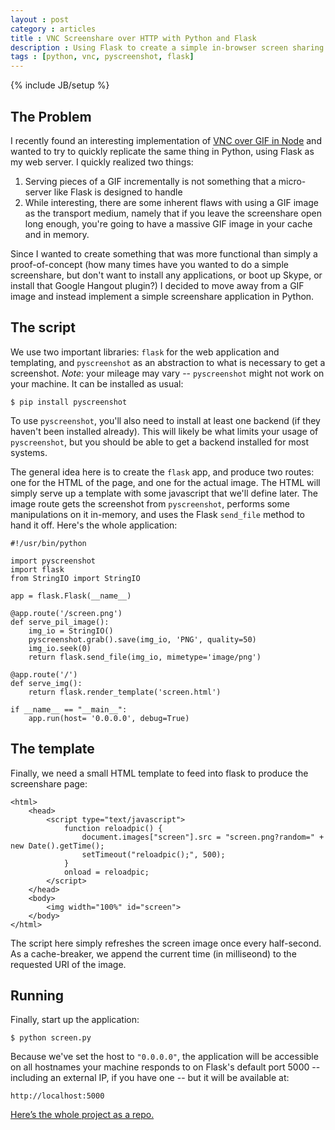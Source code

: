 ```yaml
---
layout : post
category : articles
title : VNC Screenshare over HTTP with Python and Flask
description : Using Flask to create a simple in-browser screen sharing app.
tags : [python, vnc, pyscreenshot, flask]
---
```

{% include JB/setup %}

## The Problem
I recently found an interesting implementation of [VNC over GIF in Node](https://github.com/sidorares/vnc-over-gif) and wanted to try to quickly replicate the same thing in Python, using Flask as my web server. I quickly realized two things:

1. Serving pieces of a GIF incrementally is not something that a micro-server like Flask is designed to handle
2. While interesting, there are some inherent flaws with using a GIF image as the transport medium, namely that if you leave the screenshare open long enough, you're going to have a massive GIF image in your cache and in memory.

Since I wanted to create something that was more functional than simply a proof-of-concept (how many times have you wanted to do a simple screenshare, but don't want to install any applications, or boot up Skype, or install that Google Hangout plugin?) I decided to move away from a GIF image and instead implement a simple screenshare application in Python.

## The script
We use two important libraries: `flask` for the web application and templating, and `pyscreenshot` as an abstraction to what is necessary to get a screenshot. *Note*: your mileage may vary -- `pyscreenshot` might not work on your machine. It can be installed as usual:

    $ pip install pyscreenshot

To use `pyscreenshot`, you'll also need to install at least one backend (if they haven't been installed already). This will likely be what limits your usage of `pyscreenshot`, but you should be able to get a backend installed for most systems.

The general idea here is to create the `flask` app, and produce two routes: one for the HTML of the page, and one for the actual image. The HTML will simply serve up a template with some javascript that we'll define later. The image route gets the screenshot from `pyscreenshot`, performs some manipulations on it in-memory, and uses the Flask `send_file` method to hand it off. Here's the whole application:

    #!/usr/bin/python
    
    import pyscreenshot
    import flask
    from StringIO import StringIO
     
    app = flask.Flask(__name__)
     
    @app.route('/screen.png')
    def serve_pil_image():
        img_io = StringIO()
        pyscreenshot.grab().save(img_io, 'PNG', quality=50)
        img_io.seek(0)
        return flask.send_file(img_io, mimetype='image/png')
     
    @app.route('/')
    def serve_img():
        return flask.render_template('screen.html')
     
    if __name__ == "__main__":
        app.run(host= '0.0.0.0', debug=True)

## The template
Finally, we need a small HTML template to feed into flask to produce the screenshare page:

    <html>
        <head>
            <script type="text/javascript">
                function reloadpic() {
                    document.images["screen"].src = "screen.png?random=" + new Date().getTime();
                    setTimeout("reloadpic();", 500);
                }
                onload = reloadpic;
            </script>
        </head>
        <body>
            <img width="100%" id="screen">
        </body>
    </html>

The script here simply refreshes the screen image once every half-second. As a cache-breaker, we append the current time (in milliseond) to the requested URI of the image.

## Running
Finally, start up the application:

    $ python screen.py

Because we've set the host to `"0.0.0.0"`, the application will be accessible on all hostnames your machine responds to on Flask's default port 5000 -- including an external IP, if you have one -- but it will be available at:

    http://localhost:5000

[Here’s the whole project as a repo.](https://github.com/di/screenshare)
